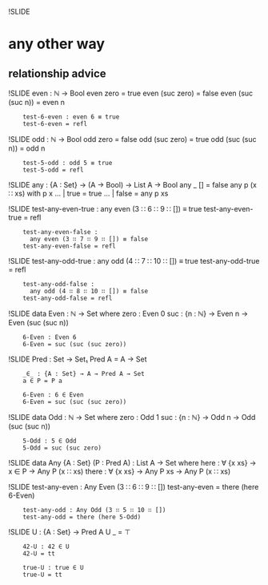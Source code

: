 !SLIDE

  any other way
===================
relationship advice
-------------------

!SLIDE
        even : ℕ → Bool
        even zero = true
        even (suc zero) = false
        even (suc (suc n)) = even n

        test-6-even : even 6 ≡ true
        test-6-even = refl        

!SLIDE
        odd : ℕ → Bool
        odd zero = false
        odd (suc zero) = true
        odd (suc (suc n)) = odd n

        test-5-odd : odd 5 ≡ true
        test-5-odd = refl

!SLIDE
        any : {A : Set} → (A → Bool) → List A → Bool
        any _ [] = false
        any p (x ∷ xs) with p x
        ... | true = true
        ... | false = any p xs

!SLIDE
        test-any-even-true : 
          any even (3 ∷ 6 ∷ 9 ∷ []) ≡ true
        test-any-even-true = refl

        test-any-even-false : 
          any even (3 ∷ 7 ∷ 9 ∷ []) ≡ false
        test-any-even-false = refl

!SLIDE
        test-any-odd-true : 
          any odd (4 ∷ 7 ∷ 10 ∷ []) ≡ true
        test-any-odd-true = refl

        test-any-odd-false : 
          any odd (4 ∷ 8 ∷ 10 ∷ []) ≡ false
        test-any-odd-false = refl

!SLIDE
        data Even : ℕ → Set where
          zero : Even 0
          suc : {n : ℕ} → Even n → Even (suc (suc n))

        6-Even : Even 6
        6-Even = suc (suc (suc zero))

!SLIDE
        Pred : Set → Set₁
        Pred A = A → Set

        _∈_ : {A : Set} → A → Pred A → Set
        a ∈ P = P a

        6-Even : 6 ∈ Even
        6-Even = suc (suc (suc zero))

!SLIDE
        data Odd : ℕ → Set where
          zero : Odd 1
          suc : {n : ℕ} → Odd n → Odd (suc (suc n))

        5-Odd : 5 ∈ Odd
        5-Odd = suc (suc zero)

!SLIDE
        data Any {A : Set} (P : Pred A) : 
               List A → Set where
          here :  ∀ {x xs} → x ∈ P → Any P (x ∷ xs)
          there : ∀ {x xs} → Any P xs → Any P (x ∷ xs)

!SLIDE
        test-any-even : Any Even (3 ∷ 6 ∷ 9 ∷ [])
        test-any-even = there (here 6-Even)

        test-any-odd : Any Odd (3 ∷ 5 ∷ 10 ∷ [])
        test-any-odd = there (here 5-Odd)

!SLIDE
        U : {A : Set} → Pred A
        U _ = ⊤

        42-U : 42 ∈ U
        42-U = tt

        true-U : true ∈ U
        true-U = tt

<div style="display: none;">

And now for a brief intermezzo of more fun with relations

!SLIDE
        Universal : {A : Set} → Pred A → Set
        Universal P = ∀ a → a ∈ P

        U-Universal : {A : Set} → Universal {A} U
        U-Universal _ = tt

!SLIDE
        _∪_ : {A : Set} → Pred A → Pred A → Pred A
        P ∪ Q = λ a → P a ⊎ Q a

        evenOrOdd : Universal (Even ∪ Odd)
        evenOrOdd 0 = inj₁ zero
        evenOrOdd 1 = inj₂ zero
        evenOrOdd (suc n) with evenOrOdd n
        ... | inj₁ p = inj₂ (evenSucOdd p) where
          evenSucOdd : ∀ {n} → Even n → Odd (suc n)
          evenSucOdd zero = zero
          evenSucOdd (suc n) = suc (evenSucOdd n)
        ... | inj₂ p = inj₁ (oddSucEven p) where
          oddSucEven : ∀ {n} → Odd n → Even (suc n)
          oddSucEven zero = suc zero
          oddSucEven (suc n) = suc (oddSucEven n)

!SLIDE
        ∅ : {A : Set} → Pred A
        ∅ _ = ⊥

        _∉_ : {A : Set} → A → Pred A → Set
        a ∉ P = ¬ (a ∈ P)

        42-¬∅ : 42 ∉ ∅
        42-¬∅ ()

        true-¬∅ : true ∉ ∅
        true-¬∅ ()

!SLIDE
        Empty : {A : Set} → Pred A → Set
        Empty P = ∀ a → a ∉ P

        ∅-Empty : {A : Set} → Empty {A} ∅
        ∅-Empty _ ()

        ∁∅-Universal : {A : Set} → Universal {A} (∁ ∅)
        ∁∅-Universal _ ()

        ∁U-Empty : {A : Set} → Empty {A} (∁ U)
        ∁U-Empty _ ∁U = ∁U tt

!SLIDE
        6-Even : 6 ∈ Even
        6-Even = suc (suc (suc zero))

        test-any-even : Any Even (3 ∷ 6 ∷ 9 ∷ [])
        test-any-even = there (here 6-Even)

        test-any-6≡ : Any (_≡_ 6) (3 ∷ 6 ∷ 9 ∷ [])
        test-any-6≡ = there (here refl)

!SLIDE
        data Σ (A : Set) (B : A → Set) : Set where
          _,_ : (x : A) (y : B x) → Σ A B

        _×_ : ∀ (A : Set) (B : Set) → Set
        A × B = Σ A (λ _ → B)

        ∃ : ∀ {A : Set} → (A → Set) → Set
        ∃ = Σ _

!SLIDE
        find : ∀ {A : Set} {P : Pred A} {as : List A} → 
               Any P as → ∃ (λ a → 
                   Any (_≡_ a) as × a ∈ P)
        find (here p) = _ , (here refl , p)
        find (there ps) = Data.Product.map id 
                          (Data.Product.map there id)
                          (find ps)

!SLIDE
        test-any-even : Any Even (3 ∷ 6 ∷ 9 ∷ [])
        test-any-even = there (here (suc (suc (suc zero))))

        6-found : proj₁ (find test-any-even) ≡ 6
        6-found = refl

        6-Even : 6 ∈ Even
        6-Even = proj₂ (proj₂ (find test-any-even))

        test-any-6≡ : Any (_≡_ 6) (3 ∷ 6 ∷ 9 ∷ [])
        test-any-6≡ = proj₁ (proj₂ (find test-any-even))

!SLIDE
        data Dec (P : Set) : Set where
          yes : P   → Dec P
          no  : ¬ P → Dec P

        _⇔_ : Set → Set → Set
        P ⇔ Q = (P → Q) × (Q → P)

        dec-map : {P Q : Set} → P ⇔ Q → Dec P → Dec Q
        dec-map eq (yes p) = yes (proj₁ eq p)
        dec-map eq (no ¬p) = no (¬p ∘ proj₂ eq)

!SLIDE
        tail : ∀ {A x xs} {P : Pred A} → 
               x ∉ P → Any P (x ∷ xs) → Any P xs
        tail ¬p (here  p) = ⊥-elim (¬p p)
        tail ¬p (there ps) = ps

        any : {A : Set} {P : Pred A} →
              (∀ x → Dec (x ∈ P)) → (xs : List A) → Dec (Any P xs)
        any f [] = no λ()
        any f (x ∷ xs) with f x
        any f (x ∷ xs) | yes p = yes (here p)
        any f (x ∷ xs) | no ¬p = dec-map (there , tail ¬p) (any f xs)
